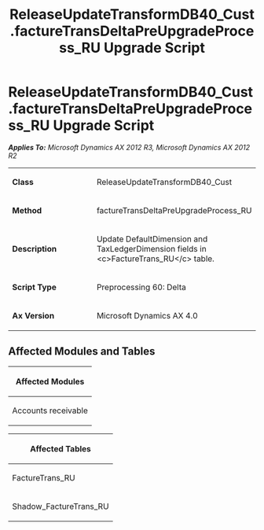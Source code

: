 ﻿---
title: ReleaseUpdateTransformDB40_Cust.factureTransDeltaPreUpgradeProcess_RU Upgrade Script
TOCTitle: ReleaseUpdateTransformDB40_Cust.factureTransDeltaPreUpgradeProcess_RU Upgrade Script
ms:assetid: 654b6e31-97ab-1fe8-878a-9903dc2b47ae
ms:mtpsurl: https://msdn.microsoft.com/en-us/library/JJ719194(v=AX.60)
ms:contentKeyID: 49708733
ms.date: 05/18/2015
mtps_version: v=AX.60
---

# ReleaseUpdateTransformDB40\_Cust.factureTransDeltaPreUpgradeProcess\_RU Upgrade Script 


_**Applies To:** Microsoft Dynamics AX 2012 R3, Microsoft Dynamics AX 2012 R2_

<table>
<colgroup>
<col style="width: 50%" />
<col style="width: 50%" />
</colgroup>
<tbody>
<tr class="odd">
<td><p><strong>Class</strong></p></td>
<td><p>ReleaseUpdateTransformDB40_Cust</p></td>
</tr>
<tr class="even">
<td><p><strong>Method</strong></p></td>
<td><p>factureTransDeltaPreUpgradeProcess_RU</p></td>
</tr>
<tr class="odd">
<td><p><strong>Description</strong></p></td>
<td><p>Update DefaultDimension and TaxLedgerDimension fields in &lt;c&gt;FactureTrans_RU&lt;/c&gt; table.</p></td>
</tr>
<tr class="even">
<td><p><strong>Script Type</strong></p></td>
<td><p>Preprocessing 60: Delta</p></td>
</tr>
<tr class="odd">
<td><p><strong>Ax Version</strong></p></td>
<td><p>Microsoft Dynamics AX 4.0</p></td>
</tr>
</tbody>
</table>


## Affected Modules and Tables

<table>
<colgroup>
<col style="width: 100%" />
</colgroup>
<thead>
<tr class="header">
<th><p>Affected Modules</p></th>
</tr>
</thead>
<tbody>
<tr class="odd">
<td><p>Accounts receivable</p></td>
</tr>
</tbody>
</table>


<table>
<colgroup>
<col style="width: 100%" />
</colgroup>
<thead>
<tr class="header">
<th><p>Affected Tables</p></th>
</tr>
</thead>
<tbody>
<tr class="odd">
<td><p>FactureTrans_RU</p></td>
</tr>
<tr class="even">
<td><p>Shadow_FactureTrans_RU</p></td>
</tr>
</tbody>
</table>

  


